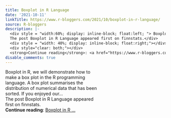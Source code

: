 ```yaml
---
title: Boxplot in R Language
date: '2021-10-11'
linkTitle: https://www.r-bloggers.com/2021/10/boxplot-in-r-language/
source: R-bloggers
description: |-
  <div style = "width:60%; display: inline-block; float:left; "> Boxplot in R, we will demonstrate how to make a box plot in the R programming language. A box plot summarises the distribution of numerical data that has been sorted. If you enjoyed our...<br />
  The post Boxplot in R Language appeared first on finnstats.</div>
  <div style = "width: 40%; display: inline-block; float:right;"></div>
  <div style="clear: both;"></div>
  <strong>Continue reading</strong>: <a href="https://www.r-bloggers.com/2021/10/boxplot-in-r-language/">Boxplot in R ...
disable_comments: true
---
```

<div style = "width:60%; display: inline-block; float:left; "> Boxplot in R, we will demonstrate how to make a box plot in the R programming language. A box plot summarises the distribution of numerical data that has been sorted. If you enjoyed our...<br />
The post Boxplot in R Language appeared first on finnstats.</div>
<div style = "width: 40%; display: inline-block; float:right;"></div>
<div style="clear: both;"></div>
<strong>Continue reading</strong>: <a href="https://www.r-bloggers.com/2021/10/boxplot-in-r-language/">Boxplot in R ...